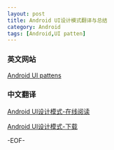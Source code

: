 ```yaml
---
layout: post
title: Android UI设计模式翻译与总结
category: Android
tags: [Android,UI patten]
---
```


### 英文网站

[Android UI pattens](http://unitid.nl/androidpatterns/)

### 中文翻译

[Android UI设计模式-在线阅读](http://hellosure.github.io/android-ui.html)

[Android UI设计模式-下载](https://github.com/hellosure/hellosure.github.com/blob/master/_attach/android-ui-pattens.pdf?raw=true)      

-EOF-
